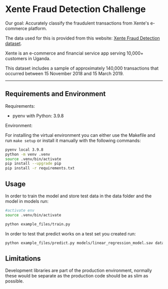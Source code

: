 # __Xente Fraud Detection Challenge__

Our goal: Accurately classify the fraudulent transactions from Xente's e-commerce platform.

The data used for this is provided from this website: [Xente Fraud Detection dataset](https://zindi.africa/competitions/xente-fraud-detection-challenge/data).

Xente is an e-commerce and financial service app serving 10,000+ customers in Uganda.

This dataset includes a sample of approximately 140,000 transactions that occurred between 15 November 2018 and 15 March 2019.

---
## Requirements and Environment

Requirements:
- pyenv with Python: 3.9.8

Environment: 

For installing the virtual environment you can either use the Makefile and run `make setup` or install it manually with the following commands: 

```Bash
pyenv local 3.9.8
python -m venv .venv
source .venv/bin/activate
pip install --upgrade pip
pip install -r requirements.txt
```

## Usage

In order to train the model and store test data in the data folder and the model in models run:

```bash
#activate env
source .venv/bin/activate

python example_files/train.py  
```

In order to test that predict works on a test set you created run:

```bash
python example_files/predict.py models/linear_regression_model.sav data/X_test.csv data/y_test.csv
```

## Limitations

Development libraries are part of the production environment, normally these would be separate as the production code should be as slim as possible.
